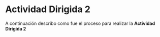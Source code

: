 # Actividad Dirigida 2 #  
A continuación describo como fue el proceso para realizar la **Actividad Dirigida 2**
